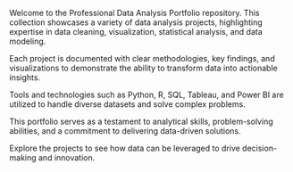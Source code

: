 Welcome to the Professional Data Analysis Portfolio repository. This collection showcases a variety of data analysis projects, highlighting expertise in data cleaning, visualization, statistical analysis, and data modeling.

Each project is documented with clear methodologies, key findings, and visualizations to demonstrate the ability to transform data into actionable insights.

Tools and technologies such as Python, R, SQL, Tableau, and Power BI are utilized to handle diverse datasets and solve complex problems.

This portfolio serves as a testament to analytical skills, problem-solving abilities, and a commitment to delivering data-driven solutions.

Explore the projects to see how data can be leveraged to drive decision-making and innovation.
